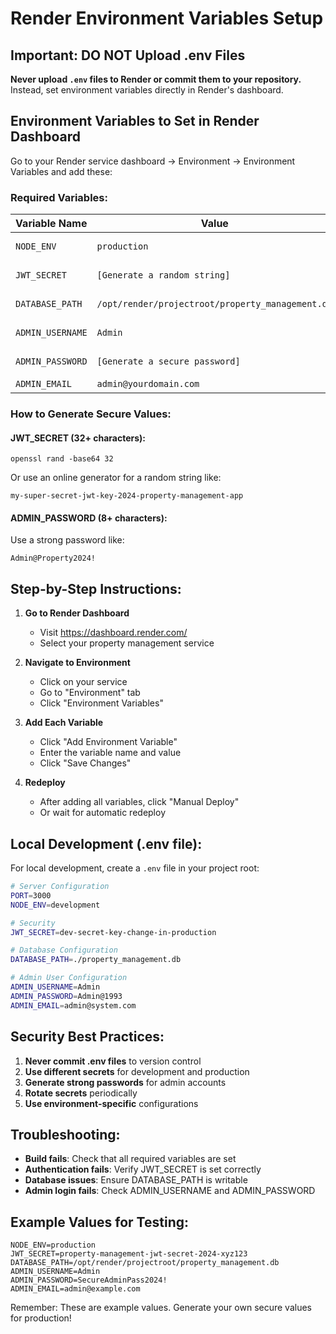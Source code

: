 # Render Environment Variables Setup

## Important: DO NOT Upload .env Files

**Never upload `.env` files to Render or commit them to your repository.** Instead, set environment variables directly in Render's dashboard.

## Environment Variables to Set in Render Dashboard

Go to your Render service dashboard → Environment → Environment Variables and add these:

### Required Variables:

| Variable Name | Value | Description |
|---------------|-------|-------------|
| `NODE_ENV` | `production` | Environment mode |
| `JWT_SECRET` | `[Generate a random string]` | JWT signing secret |
| `DATABASE_PATH` | `/opt/render/projectroot/property_management.db` | Database file path |
| `ADMIN_USERNAME` | `Admin` | Admin username |
| `ADMIN_PASSWORD` | `[Generate a secure password]` | Admin password |
| `ADMIN_EMAIL` | `admin@yourdomain.com` | Admin email |

### How to Generate Secure Values:

#### JWT_SECRET (32+ characters):
```
openssl rand -base64 32
```
Or use an online generator for a random string like:
```
my-super-secret-jwt-key-2024-property-management-app
```

#### ADMIN_PASSWORD (8+ characters):
Use a strong password like:
```
Admin@Property2024!
```

## Step-by-Step Instructions:

1. **Go to Render Dashboard**
   - Visit https://dashboard.render.com/
   - Select your property management service

2. **Navigate to Environment**
   - Click on your service
   - Go to "Environment" tab
   - Click "Environment Variables"

3. **Add Each Variable**
   - Click "Add Environment Variable"
   - Enter the variable name and value
   - Click "Save Changes"

4. **Redeploy**
   - After adding all variables, click "Manual Deploy"
   - Or wait for automatic redeploy

## Local Development (.env file):

For local development, create a `.env` file in your project root:

```bash
# Server Configuration
PORT=3000
NODE_ENV=development

# Security
JWT_SECRET=dev-secret-key-change-in-production

# Database Configuration
DATABASE_PATH=./property_management.db

# Admin User Configuration
ADMIN_USERNAME=Admin
ADMIN_PASSWORD=Admin@1993
ADMIN_EMAIL=admin@system.com
```

## Security Best Practices:

1. **Never commit .env files** to version control
2. **Use different secrets** for development and production
3. **Generate strong passwords** for admin accounts
4. **Rotate secrets** periodically
5. **Use environment-specific** configurations

## Troubleshooting:

- **Build fails**: Check that all required variables are set
- **Authentication fails**: Verify JWT_SECRET is set correctly
- **Database issues**: Ensure DATABASE_PATH is writable
- **Admin login fails**: Check ADMIN_USERNAME and ADMIN_PASSWORD

## Example Values for Testing:

```
NODE_ENV=production
JWT_SECRET=property-management-jwt-secret-2024-xyz123
DATABASE_PATH=/opt/render/projectroot/property_management.db
ADMIN_USERNAME=Admin
ADMIN_PASSWORD=SecureAdminPass2024!
ADMIN_EMAIL=admin@example.com
```

Remember: These are example values. Generate your own secure values for production! 